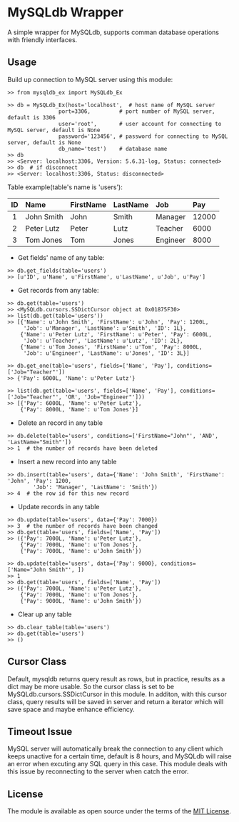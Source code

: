 # MySQLdb Wrapper
A simple wrapper for MySQLdb, supports comman database operations with friendly interfaces.

## Usage
Build up connection to MySQL server using this module: 
```
>> from mysqldb_ex import MySQLdb_Ex

>> db = MySQLdb_Ex(host='localhost',  # host name of MySQL server
                port=3306,         # port number of MySQL server, default is 3306
                user='root',       # user account for connecting to MySQL server, default is None
                password='123456', # password for connecting to MySQL server, default is None
                db_name='test')    # database name
>> db
>> <Server: localhost:3306, Version: 5.6.31-log, Status: connected>
>> db  # if disconnect
>> <Server: localhost:3306, Status: disconnected>
```

Table example(table's name is 'users'):

| ID |    Name    | FirstName | LastName |    Job   |  Pay  |
|:--:|:-----------|:----------|:---------|:---------|:------|
| 1  | John Smith | John      | Smith    | Manager  | 12000 |
| 2  | Peter Lutz | Peter     | Lutz     | Teacher  | 6000  |
| 3  | Tom Jones  | Tom       | Jones    | Engineer | 8000  |

* Get fields' name of any table:
```
>> db.get_fields(table='users')
>> [u'ID', u'Name', u'FirstName', u'LastName', u'Job', u'Pay']
```

* Get records from any table:
```
>> db.get(table='users')
>> <MySQLdb.cursors.SSDictCursor object at 0x01875F30>
>> list(db.get(table='users'))
>> [{'Name': u'John Smith', 'FirstName': u'John', 'Pay': 1200L, 
     'Job': u'Manager', 'LastName': u'Smith', 'ID': 1L}, 
    {'Name': u'Peter Lutz', 'FirstName': u'Peter', 'Pay': 6000L, 
     'Job': u'Teacher', 'LastName': u'Lutz', 'ID': 2L}, 
    {'Name': u'Tom Jones', 'FirstName': u'Tom', 'Pay': 8000L, 
     'Job': u'Engineer', 'LastName': u'Jones', 'ID': 3L}]

>> db.get_one(table='users', fields=['Name', 'Pay'], conditions=['Job="Teacher"'])
>> {'Pay': 6000L, 'Name': u'Peter Lutz'}

>> list(db.get(table='users', fields=['Name', 'Pay'], conditions=['Job="Teacher"', 'OR', 'Job="Engineer"']))
>> [{'Pay': 6000L, 'Name': u'Peter Lutz'}, 
    {'Pay': 8000L, 'Name': u'Tom Jones'}]
```

* Delete an record in any table
```
>> db.delete(table='users', conditions=['FirstName="John"', 'AND', 'LastName="Smith"'])
>> 1  # the number of records have been deleted
```

* Insert a new record into any table
```
>> db.insert(table='users', data={'Name': 'John Smith', 'FirstName': 'John', 'Pay': 1200, 
        'Job': 'Manager', 'LastName': 'Smith'})
>> 4  # the row id for this new record
```

* Update records in any table
```
>> db.update(table='users', data={'Pay': 7000})
>> 3  # the number of records have been changed
>> db.get(table='users', fields=['Name', 'Pay'])
>> ({'Pay': 7000L, 'Name': u'Peter Lutz'}, 
    {'Pay': 7000L, 'Name': u'Tom Jones'}, 
    {'Pay': 7000L, 'Name': u'John Smith'})

>> db.update(table='users', data={'Pay': 9000}, conditions=['Name="John Smith"', ])
>> 1
>> db.get(table='users', fields=['Name', 'Pay'])
>> ({'Pay': 7000L, 'Name': u'Peter Lutz'}, 
    {'Pay': 7000L, 'Name': u'Tom Jones'}, 
    {'Pay': 9000L, 'Name': u'John Smith'})
```

* Clear up any table
```
>> db.clear_table(table='users')
>> db.get(table='users')
>> ()
```

## Cursor Class
Default, mysqldb returns query result as rows, but in practice, results as a dict may be more usable. So the cursor class is set to be MySQLdb.cursors.SSDictCursor in this module. In additon, with this cursor class, query results will be saved in server and return a iterator which will save space and maybe enhance efficiency.

## Timeout Issue
MySQL server will automatically break the connection to any client which keeps unactive for a certain time, default is 8 hours, and MySQLdb will raise an error when excuting any SQL query in this case. This module deals with this issue by reconnecting to the server when catch the error.

## License
The module is available as open source under the terms of the [MIT License](https://opensource.org/licenses/MIT).
